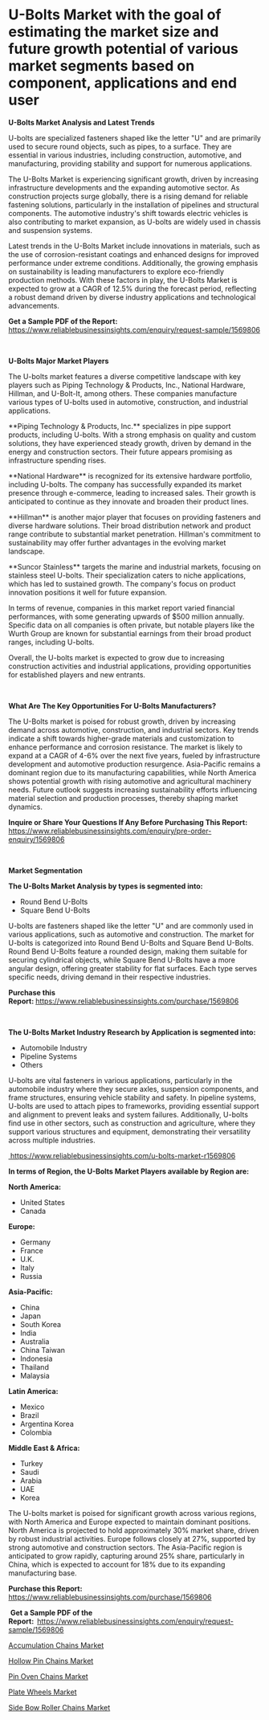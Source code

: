 <p><h1>U-Bolts Market with the goal of estimating the market size and future growth potential of various market segments based on component, applications and end user</h1></p><p><strong>U-Bolts Market Analysis and Latest Trends</strong></p>
<p><p>U-bolts are specialized fasteners shaped like the letter "U" and are primarily used to secure round objects, such as pipes, to a surface. They are essential in various industries, including construction, automotive, and manufacturing, providing stability and support for numerous applications.</p><p>The U-Bolts Market is experiencing significant growth, driven by increasing infrastructure developments and the expanding automotive sector. As construction projects surge globally, there is a rising demand for reliable fastening solutions, particularly in the installation of pipelines and structural components. The automotive industry's shift towards electric vehicles is also contributing to market expansion, as U-bolts are widely used in chassis and suspension systems.</p><p>Latest trends in the U-Bolts Market include innovations in materials, such as the use of corrosion-resistant coatings and enhanced designs for improved performance under extreme conditions. Additionally, the growing emphasis on sustainability is leading manufacturers to explore eco-friendly production methods. With these factors in play, the U-Bolts Market is expected to grow at a CAGR of 12.5% during the forecast period, reflecting a robust demand driven by diverse industry applications and technological advancements.</p></p>
<p><strong>Get a Sample PDF of the Report:&nbsp;</strong> <a href="https://www.reliablebusinessinsights.com/enquiry/request-sample/1569806?utm_campaign=84&utm_medium=2&utm_source=Github&utm_content=ia&utm_term=25032025&utm_id=u-bolts">https://www.reliablebusinessinsights.com/enquiry/request-sample/1569806</a></p>
<p>&nbsp;</p>
<p><strong>U-Bolts Major Market Players</strong></p>
<p><p>The U-bolts market features a diverse competitive landscape with key players such as Piping Technology & Products, Inc., National Hardware, Hillman, and U-Bolt-It, among others. These companies manufacture various types of U-bolts used in automotive, construction, and industrial applications.</p><p>**Piping Technology & Products, Inc.** specializes in pipe support products, including U-bolts. With a strong emphasis on quality and custom solutions, they have experienced steady growth, driven by demand in the energy and construction sectors. Their future appears promising as infrastructure spending rises.</p><p>**National Hardware** is recognized for its extensive hardware portfolio, including U-bolts. The company has successfully expanded its market presence through e-commerce, leading to increased sales. Their growth is anticipated to continue as they innovate and broaden their product lines.</p><p>**Hillman** is another major player that focuses on providing fasteners and diverse hardware solutions. Their broad distribution network and product range contribute to substantial market penetration. Hillman's commitment to sustainability may offer further advantages in the evolving market landscape.</p><p>**Suncor Stainless** targets the marine and industrial markets, focusing on stainless steel U-bolts. Their specialization caters to niche applications, which has led to sustained growth. The company's focus on product innovation positions it well for future expansion.</p><p>In terms of revenue, companies in this market report varied financial performances, with some generating upwards of $500 million annually. Specific data on all companies is often private, but notable players like the Wurth Group are known for substantial earnings from their broad product ranges, including U-bolts.</p><p>Overall, the U-bolts market is expected to grow due to increasing construction activities and industrial applications, providing opportunities for established players and new entrants.</p></p>
<p>&nbsp;</p>
<p><strong>What Are The Key Opportunities For U-Bolts Manufacturers?</strong></p>
<p><p>The U-Bolts market is poised for robust growth, driven by increasing demand across automotive, construction, and industrial sectors. Key trends indicate a shift towards higher-grade materials and customization to enhance performance and corrosion resistance. The market is likely to expand at a CAGR of 4-6% over the next five years, fueled by infrastructure development and automotive production resurgence. Asia-Pacific remains a dominant region due to its manufacturing capabilities, while North America shows potential growth with rising automotive and agricultural machinery needs. Future outlook suggests increasing sustainability efforts influencing material selection and production processes, thereby shaping market dynamics.</p></p>
<p><strong>Inquire or Share Your Questions If Any Before Purchasing This Report:</strong> <a href="https://www.reliablebusinessinsights.com/enquiry/pre-order-enquiry/1569806?utm_campaign=84&utm_medium=2&utm_source=Github&utm_content=ia&utm_term=25032025&utm_id=u-bolts">https://www.reliablebusinessinsights.com/enquiry/pre-order-enquiry/1569806</a></p>
<p>&nbsp;</p>
<p><strong>Market Segmentation</strong></p>
<p><strong>The U-Bolts Market Analysis by types is segmented into:</strong></p>
<p><ul><li>Round Bend U-Bolts</li><li>Square Bend U-Bolts</li></ul></p>
<p><p>U-bolts are fasteners shaped like the letter "U" and are commonly used in various applications, such as automotive and construction. The market for U-bolts is categorized into Round Bend U-Bolts and Square Bend U-Bolts. Round Bend U-Bolts feature a rounded design, making them suitable for securing cylindrical objects, while Square Bend U-Bolts have a more angular design, offering greater stability for flat surfaces. Each type serves specific needs, driving demand in their respective industries.</p></p>
<p><strong>Purchase this Report:&nbsp;</strong><a href="https://www.reliablebusinessinsights.com/purchase/1569806?utm_campaign=84&utm_medium=2&utm_source=Github&utm_content=ia&utm_term=25032025&utm_id=u-bolts">https://www.reliablebusinessinsights.com/purchase/1569806</a></p>
<p>&nbsp;</p>
<p><strong>The U-Bolts Market Industry Research by Application is segmented into:</strong></p>
<p><ul><li>Automobile Industry</li><li>Pipeline Systems</li><li>Others</li></ul></p>
<p><p>U-bolts are vital fasteners in various applications, particularly in the automobile industry where they secure axles, suspension components, and frame structures, ensuring vehicle stability and safety. In pipeline systems, U-bolts are used to attach pipes to frameworks, providing essential support and alignment to prevent leaks and system failures. Additionally, U-bolts find use in other sectors, such as construction and agriculture, where they support various structures and equipment, demonstrating their versatility across multiple industries.</p></p>
<p><a href="https://www.reliablebusinessinsights.com/u-bolts-market-r1569806?utm_campaign=84&utm_medium=2&utm_source=Github&utm_content=ia&utm_term=25032025&utm_id=u-bolts">&nbsp;https://www.reliablebusinessinsights.com/u-bolts-market-r1569806</a></p>
<p><strong>In terms of Region, the U-Bolts Market Players available by Region are:</strong></p>
<p>
    <p> <strong> North America: </strong>
        <ul>
            <li>United States</li>
            <li>Canada</li>
        </ul>
        </p> 
    <p> <strong> Europe: </strong>
        <ul>
            <li>Germany</li>
            <li>France</li>
            <li>U.K.</li>
            <li>Italy</li>
            <li>Russia</li>
        </ul>
        </p> 
    <p> <strong> Asia-Pacific: </strong>
        <ul>
            <li>China</li>
            <li>Japan</li>
            <li>South Korea</li>
            <li>India</li>
            <li>Australia</li>
            <li>China Taiwan</li>
            <li>Indonesia</li>
            <li>Thailand</li>
            <li>Malaysia</li>
        </ul>
        </p> 
    <p> <strong> Latin America: </strong>
        <ul>
            <li>Mexico</li>
            <li>Brazil</li>
            <li>Argentina Korea</li>
            <li>Colombia</li>
        </ul>
        </p> 
    <p> <strong> Middle East & Africa: </strong>
        <ul>
            <li>Turkey</li>
            <li>Saudi</li>
            <li>Arabia</li>
            <li>UAE</li>
            <li>Korea</li>
        </ul>
    </p>
    </p>
<p><p>The U-bolts market is poised for significant growth across various regions, with North America and Europe expected to maintain dominant positions. North America is projected to hold approximately 30% market share, driven by robust industrial activities. Europe follows closely at 27%, supported by strong automotive and construction sectors. The Asia-Pacific region is anticipated to grow rapidly, capturing around 25% share, particularly in China, which is expected to account for 18% due to its expanding manufacturing base.</p></p>
<p><strong>Purchase this Report: </strong><a href="https://www.reliablebusinessinsights.com/purchase/1569806?utm_campaign=84&utm_medium=2&utm_source=Github&utm_content=ia&utm_term=25032025&utm_id=u-bolts">https://www.reliablebusinessinsights.com/purchase/1569806</a></p>
<p>&nbsp;<strong>Get a Sample PDF of the Report:&nbsp;&nbsp;</strong><a href="https://www.reliablebusinessinsights.com/enquiry/request-sample/1569806?utm_campaign=84&utm_medium=2&utm_source=Github&utm_content=ia&utm_term=25032025&utm_id=u-bolts">https://www.reliablebusinessinsights.com/enquiry/request-sample/1569806</a></p>
<p><strong></strong></p>
<p><p><a href="https://github.com/ummulmzu/Market-Research-Report-List-1/blob/main/accumulation-chains-market.md?utm_campaign=84&utm_medium=2&utm_source=Github&utm_content=ia&utm_term=25032025&utm_id=u-bolts">Accumulation Chains Market</a></p><p><a href="https://github.com/gilerzelko7a/Market-Research-Report-List-1/blob/main/hollow-pin-chains-market.md?utm_campaign=84&utm_medium=2&utm_source=Github&utm_content=ia&utm_term=25032025&utm_id=u-bolts">Hollow Pin Chains Market</a></p><p><a href="https://github.com/sentoljinqiu/Market-Research-Report-List-1/blob/main/pin-oven-chains-market.md?utm_campaign=84&utm_medium=2&utm_source=Github&utm_content=ia&utm_term=25032025&utm_id=u-bolts">Pin Oven Chains Market</a></p><p><a href="https://github.com/kecixayaab/Market-Research-Report-List-1/blob/main/plate-wheels-market.md?utm_campaign=84&utm_medium=2&utm_source=Github&utm_content=ia&utm_term=25032025&utm_id=u-bolts">Plate Wheels Market</a></p><p><a href="https://github.com/nwokechock6s/Market-Research-Report-List-1/blob/main/side-bow-roller-chains-market.md?utm_campaign=84&utm_medium=2&utm_source=Github&utm_content=ia&utm_term=25032025&utm_id=u-bolts">Side Bow Roller Chains Market</a></p></p>